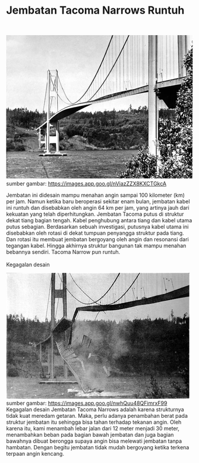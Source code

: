 <h1>Jembatan Tacoma Narrows Runtuh</h1><br>

![Jembatan Tacoma Narrows](tacoma_Narrows_bridge_2.jpg)
<br>sumber gambar: https://images.app.goo.gl/nViazZZX8KXCTGkcA

Jembatan ini didesain mampu menahan angin sampai 100 kilometer (km) per jam. Namun ketika baru beroperasi sekitar enam bulan, jembatan kabel ini runtuh dan disebabkan oleh angin 64 km per jam, yang artinya jauh dari kekuatan yang telah diperhitungkan. Jembatan Tacoma putus di struktur dekat tiang bagian tengah. Kabel penghubung antara tiang dan kabel utama putus sebagian. Berdasarkan sebuah investigasi, putusnya kabel utama ini disebabkan oleh rotasi di dekat tumpuan penyangga struktur pada tiang. Dan rotasi itu membuat jembatan bergoyang oleh angin dan resonansi dari tegangan kabel. Hingga akhirnya struktur bangunan tak mampu menahan bebannya sendiri. Tacoma Narrow pun runtuh.<br><br>
Kegagalan desain<br>

![Jembatan Tacoma Narrows Runtuh](TacomaNarrowsCollapse.png)
<br>sumber gambar: https://images.app.goo.gl/nwhQuu48QFimrxF99
Kegagalan desain Jembatan Tacoma Narrows adalah karena strukturnya tidak kuat meredam getaran. Maka, perlu adanya penambahan berat pada struktur jembatan itu sehingga bisa tahan terhadap tekanan angin. Oleh karena itu, kami menambah lebar jalan dari 12 meter menjadi 30 meter, menambahkan beban pada bagian bawah jembatan dan juga bagian bawahnya dibuat berongga supaya angin bisa melewati jembatan tanpa hambatan. Dengan begitu jembatan tidak mudah bergoyang ketika terkena terpaan angin kencang.
